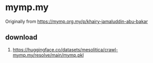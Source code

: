 # mymp.my

Originally from https://mymp.org.my/p/khairy-jamaluddin-abu-bakar

## download

1. https://huggingface.co/datasets/mesolitica/crawl-mymp.my/resolve/main/mymp.pkl